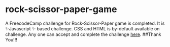 # rock-scissor-paper-game
A FreecodeCamp challenge for Rock-Scissor-Paper game is completed.
It is ✨Javascript ✨ based challenge. CSS and HTML is by-default available on challenge.
Any one can accept and complete the challenge [here](https://www.freecodecamp.org/learn/javascript-algorithms-and-data-structures-v8/review-dom-manipulation-by-building-a-rock-paper-scissors-game/).
##Thank You!!!
